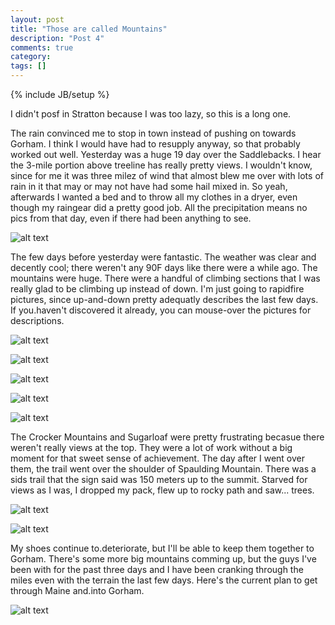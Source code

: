 ```yaml
---
layout: post
title: "Those are called Mountains"
description: "Post 4"
comments: true
category:
tags: []
---
```

{% include JB/setup %}

I didn't posf in Stratton because I was too lazy, so this is a long one.

The rain convinced me to stop in town instead of pushing on towards Gorham. I think I would have had to resupply anyway, so that probably worked out well. Yesterday was a huge 19 day over the Saddlebacks. I hear the 3-mile portion above treeline has really pretty views. I wouldn't know, since for me it was three milez of wind that almost blew me over with lots of rain in it that may or may not have had some hail mixed in. So yeah, afterwards I wanted a bed and to throw all my clothes in a dryer, even though my raingear did a pretty good job. All the precipitation means no pics from that day, even if there had been anything to see.

![alt text](https://raw.githubusercontent.com/SilensAngelusNex/silensangelusnex.github.com/master/_images/rangely/20170614_102915.jpg "On top of Bigelow West Peak")

The few days before yesterday were fantastic. The weather was clear and decently cool; there weren't any 90F days like there were a while ago. The mountains were huge. There were a handful of climbing sections that I was really glad to be climbing up instead of down. I'm just going to rapidfire pictures, since up-and-down pretty adequatly describes the last few days. If you.haven't discovered it already, you can mouse-over the pictures for descriptions.

![alt text](https://raw.githubusercontent.com/SilensAngelusNex/silensangelusnex.github.com/master/_images/rangely/20170614_102829.jpg "On Avery Peak, looking at Bigelow West Peak")

![alt text](https://raw.githubusercontent.com/SilensAngelusNex/silensangelusnex.github.com/master/_images/rangely/20170614_102805.jpg "On Avery Peak, looking backwards down the trail")

![alt text](https://raw.githubusercontent.com/SilensAngelusNex/silensangelusnex.github.com/master/_images/rangely/20170612_125229.jpg "Some bog that I can't find in the book anymore, but it looked cool.")

![alt text](https://raw.githubusercontent.com/SilensAngelusNex/silensangelusnex.github.com/master/_images/rangely/20170615_132443.jpg "View off.the side of the Crockers")

![alt text](https://raw.githubusercontent.com/SilensAngelusNex/silensangelusnex.github.com/master/_images/rangely/20170615_132502.jpg "View off.the side of Sugarloaf")

The Crocker Mountains and Sugarloaf were pretty frustrating becasue there weren't really views at the top. They were a lot of work without a big moment for that sweet sense of achievement. The day after I went over them, the trail went over the shoulder of Spaulding Mountain. There was a sids trail that the sign said was 150 meters up to the summit. Starved for views as I was, I dropped my pack, flew up to rocky path and saw... trees.

![alt text](https://raw.githubusercontent.com/SilensAngelusNex/silensangelusnex.github.com/master/_images/rangely/20170615_145349.jpg "A glimpse throught the pines")

![alt text](https://raw.githubusercontent.com/SilensAngelusNex/silensangelusnex.github.com/master/_images/rangely/20170615_145337.jpg "The face of the betrayed")

My shoes continue to.deteriorate, but I'll be able to keep them together to Gorham. There's some more big mountains comming up, but the guys I've been with for the past three days and I have been cranking through the miles even with the terrain the last few days. Here's the current plan to get through Maine and.into Gorham.

![alt text](https://raw.githubusercontent.com/SilensAngelusNex/silensangelusnex.github.com/master/_images/rangely/20170615_145337.jpg "The plan to.finish Maine")
